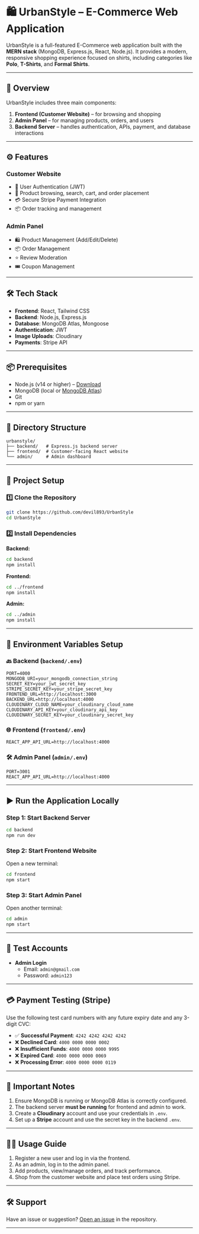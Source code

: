 
# 🛍️ UrbanStyle – E-Commerce Web Application

UrbanStyle is a full-featured E-Commerce web application built with the **MERN stack** (MongoDB, Express.js, React, Node.js). It provides a modern, responsive shopping experience focused on shirts, including categories like **Polo**, **T-Shirts**, and **Formal Shirts**.

---

## 🚀 Overview

UrbanStyle includes three main components:
1. **Frontend (Customer Website)** – for browsing and shopping
2. **Admin Panel** – for managing products, orders, and users
3. **Backend Server** – handles authentication, APIs, payment, and database interactions

---

## ⚙️ Features

### Customer Website
- 🔐 User Authentication (JWT)
- 🛒 Product browsing, search, cart, and order placement
- 💳 Secure Stripe Payment Integration
- 📦 Order tracking and management

### Admin Panel
- 🛍️ Product Management (Add/Edit/Delete)
- 📦 Order Management
- ⭐ Review Moderation
- 🎟️ Coupon Management

---

## 🛠️ Tech Stack

- **Frontend**: React, Tailwind CSS
- **Backend**: Node.js, Express.js
- **Database**: MongoDB Atlas, Mongoose
- **Authentication**: JWT
- **Image Uploads**: Cloudinary
- **Payments**: Stripe API

---

## 📦 Prerequisites

- Node.js (v14 or higher) – [Download](https://nodejs.org/)
- MongoDB (local or [MongoDB Atlas](https://www.mongodb.com/cloud/atlas))
- Git
- npm or yarn

---

## 📁 Directory Structure

```
urbanstyle/
├── backend/   # Express.js backend server
├── frontend/  # Customer-facing React website
└── admin/     # Admin dashboard
```

---

## 🔧 Project Setup

### 1️⃣ Clone the Repository
```bash
git clone https://github.com/devil893/UrbanStyle
cd UrbanStyle
```

### 2️⃣ Install Dependencies

**Backend:**
```bash
cd backend
npm install
```

**Frontend:**
```bash
cd ../frontend
npm install
```

**Admin:**
```bash
cd ../admin
npm install
```

---

## 🔐 Environment Variables Setup

### 🔙 Backend (`backend/.env`)
```env
PORT=4000
MONGODB_URI=your_mongodb_connection_string
SECRET_KEY=your_jwt_secret_key
STRIPE_SECRET_KEY=your_stripe_secret_key
FRONTEND_URL=http://localhost:3000
BACKEND_URL=http://localhost:4000
CLOUDINARY_CLOUD_NAME=your_cloudinary_cloud_name
CLOUDINARY_API_KEY=your_cloudinary_api_key
CLOUDINARY_SECRET_KEY=your_cloudinary_secret_key
```

### 🌐 Frontend (`frontend/.env`)
```env
REACT_APP_API_URL=http://localhost:4000
```

### 🛠️ Admin Panel (`admin/.env`)
```env
PORT=3001
REACT_APP_API_URL=http://localhost:4000
```

---

## ▶️ Run the Application Locally

### Step 1: Start Backend Server
```bash
cd backend
npm run dev
```

### Step 2: Start Frontend Website
Open a new terminal:
```bash
cd frontend
npm start
```

### Step 3: Start Admin Panel
Open another terminal:
```bash
cd admin
npm start
```

---

## 🧪 Test Accounts

- **Admin Login**
  - Email: `admin@gmail.com`
  - Password: `admin123`

---

## 💳 Payment Testing (Stripe)

Use the following test card numbers with any future expiry date and any 3-digit CVC:

- ✅ **Successful Payment**: `4242 4242 4242 4242`
- ❌ **Declined Card**: `4000 0000 0000 0002`
- ❌ **Insufficient Funds**: `4000 0000 0000 9995`
- ❌ **Expired Card**: `4000 0000 0000 0069`
- ❌ **Processing Error**: `4000 0000 0000 0119`

---

## 📌 Important Notes

1. Ensure MongoDB is running or MongoDB Atlas is correctly configured.
2. The backend server **must be running** for frontend and admin to work.
3. Create a **Cloudinary** account and use your credentials in `.env`.
4. Set up a **Stripe** account and use the secret key in the backend `.env`.

---

## 👨‍💻 Usage Guide

1. Register a new user and log in via the frontend.
2. As an admin, log in to the admin panel.
3. Add products, view/manage orders, and track performance.
4. Shop from the customer website and place test orders using Stripe.

---

## 🛠️ Support

Have an issue or suggestion? [Open an issue](https://github.com/devil893/UrbanStyle/issues) in the repository.

---
